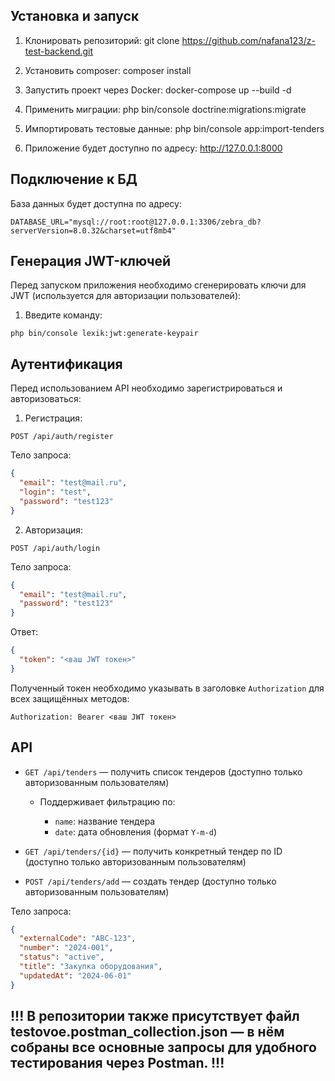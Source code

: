 ## Установка и запуск

1. Клонировать репозиторий:
git clone https://github.com/nafana123/z-test-backend.git

2. Установить composer:
composer install

3. Запустить проект через Docker:
docker-compose up --build -d

4. Применить миграции:
php bin/console doctrine:migrations:migrate

5. Импортировать тестовые данные:
php bin/console app:import-tenders

6. Приложение будет доступно по адресу:
http://127.0.0.1:8000

## Подключение к БД

База данных будет доступна по адресу:

```
DATABASE_URL="mysql://root:root@127.0.0.1:3306/zebra_db?serverVersion=8.0.32&charset=utf8mb4"
```
## Генерация JWT-ключей

Перед запуском приложения необходимо сгенерировать ключи для JWT (используется для авторизации пользователей):

1. Введите команду:
```
php bin/console lexik:jwt:generate-keypair
```

## Аутентификация

Перед использованием API необходимо зарегистрироваться и авторизоваться:

1. Регистрация:

```
POST /api/auth/register
```

Тело запроса:

```json
{
  "email": "test@mail.ru",
  "login": "test",
  "password": "test123"
}
```

2. Авторизация:

```
POST /api/auth/login
```

Тело запроса:

```json
{
  "email": "test@mail.ru",
  "password": "test123"
}
```

Ответ:

```json
{
  "token": "<ваш JWT токен>"
}
```

Полученный токен необходимо указывать в заголовке `Authorization` для всех защищённых методов:

```
Authorization: Bearer <ваш JWT токен>
```

## API

* `GET /api/tenders` — получить список тендеров (доступно только авторизованным пользователям)

    * Поддерживает фильтрацию по:

        * `name`: название тендера
        * `date`: дата обновления (формат `Y-m-d`)

* `GET /api/tenders/{id}` — получить конкретный тендер по ID (доступно только авторизованным пользователям)

* `POST /api/tenders/add` — создать тендер (доступно только авторизованным пользователям)

Тело запроса:
```json
{
  "externalCode": "ABC-123",
  "number": "2024-001",
  "status": "active",
  "title": "Закупка оборудования",
  "updatedAt": "2024-06-01"
}
```


## !!! В репозитории также присутствует файл testovoe.postman_collection.json — в нём собраны все основные запросы для удобного тестирования через Postman. !!!